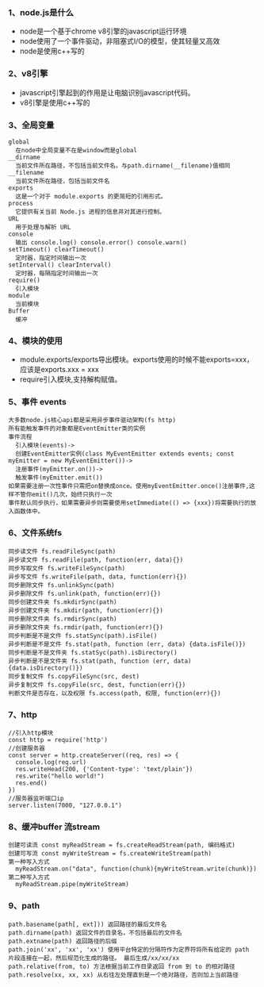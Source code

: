### 1、node.js是什么
- node是一个基于chrome v8引擎的javascript运行环境
- node使用了一个事件驱动，非阻塞式I/O的模型，使其轻量又高效
- node是使用c++写的

### 2、v8引擎
- javascript引擎起到的作用是让电脑识别javascript代码。
- v8引擎是使用c++写的

### 3、全局变量
    global
      在node中全局变量不在是window而是global
    __dirname
      当前文件所在路径，不包括当前文件名。与path.dirname(__filename)值相同
    __filename
      当前文件所在路径，包括当前文件名
    exports
      这是一个对于 module.exports 的更简短的引用形式。
    process
      它提供有关当前 Node.js 进程的信息并对其进行控制。
    URL
      用于处理与解析 URL
    console
      输出 console.log() console.error() console.warn()
    setTimeout() clearTimeout()
      定时器，指定时间输出一次
    setInterval() clearInterval()
      定时器，每隔指定时间输出一次
    require()
      引入模块
    module
      当前模块
    Buffer
      缓冲

### 4、模块的使用
- module.exports/exports导出模块。exports使用的时候不能exports=xxx，应该是exports.xxx = xxx
- require引入模块,支持解构赋值。

### 5、事件 events
    大多数node.js核心api都是采用异步事件驱动架构(fs http)
    所有能触发事件的对象都是EventEmitter类的实例
    事件流程 
      引入模块(events)->
      创建EventEmitter实例(class MyEventEmitter extends events; const myEmitter = new MyEventEmitter())->
      注册事件(myEmitter.on())->
      触发事件(myEmitter.emit())
    如果需要注册一次性事件只需把on替换成once。使用myEventEmitter.once()注册事件,这样不管你emit()几次，始终只执行一次
    事件默认同步执行，如果需要异步则需要使用setImmediate(() => {xxx})将需要执行的放入函数体中。

### 6、文件系统fs
    同步读文件 fs.readFileSync(path)
    异步读文件 fs.readFile(path, function(err, data){})
    同步写取文件 fs.writeFileSync(path)
    异步写文件 fs.writeFile(path, data, function(err){})
    同步删除文件 fs.unlinkSync(path)
    异步删除文件 fs.unlink(path, function(err){})
    同步创建文件夹 fs.mkdirSync(path)
    异步创建文件夹 fs.mkdir(path, function(err){})
    同步删除文件夹 fs.rmdirSync(path)
    异步删除文件夹 fs.rmdir(path, function(err){})
    同步判断是不是文件 fs.statSync(path).isFile()
    异步判断是不是文件 fs.stat(path, function (err, data) {data.isFile()})
    同步判断是不是文件夹 fs.statSyc(path).isDirectory()
    异步判断是不是文件夹 fs.stat(path, function (err, data) {data.isDirectory()})
    同步复制文件 fs.copyFileSync(src, dest)
    异步复制文件 fs.copyFile(src, dest, function(err){})
    判断文件是否存在，以及权限 fs.access(path, 权限, function(err){})

### 7、http
    //引入http模块
    const http = require('http')
    //创建服务器
    const server = http.createServer((req, res) => {
      console.log(req.url)
      res.writeHead(200, {'Content-type': 'text/plain'})
      res.write("hello world!")
      res.end()
    })
    //服务器监听端口ip
    server.listen(7000, "127.0.0.1")

### 8、缓冲buffer 流stream
    创建可读流 const myReadStream = fs.createReadStream(path, 编码格式)
    创建可写流 const myWriteStream = fs.createWriteStream(path)
    第一种写入方式
      myReadStream.on("data", function(chunk){myWriteStream.write(chunk)})
    第二种写入方式
      myReadStream.pipe(myWriteStream)

### 9、path
    path.basename(path[, ext])) 返回路径的最后文件名
    path.dirname(path) 返回文件的目录名，不包括最后的文件名
    path.extname(path) 返回路径的后缀
    path.join('xx', 'xx', 'xx') 使用平台特定的分隔符作为定界符将所有给定的 path 片段连接在一起，然后规范化生成的路径。 最后生成/xx/xx/xx
    path.relative(from, to) 方法根据当前工作目录返回 from 到 to 的相对路径
    path.resolve(xx, xx, xx) 从右往左处理直到是一个绝对路径，否则加上当前路径

